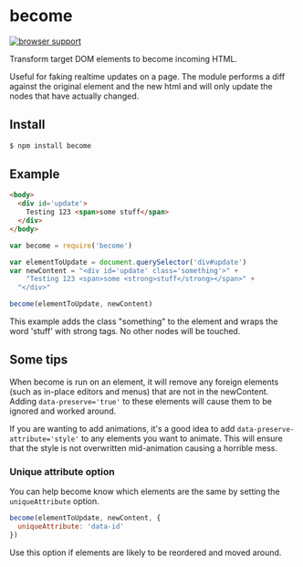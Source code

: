 become
===

[![browser support](https://ci.testling.com/mmckegg/become.png)](https://ci.testling.com/mmckegg/become)

Transform target DOM elements to become incoming HTML. 

Useful for faking realtime updates on a page. The module performs a diff against the original element and the new html and will only update the nodes that have actually changed.

## Install

```bash
$ npm install become
```

## Example

```html
<body>
  <div id='update'>
    Testing 123 <span>some stuff</span>
  </div>
</body>
```

```js
var become = require('become')

var elementToUpdate = document.querySelector('div#update')
var newContent = "<div id='update' class='something'>" + 
    "Testing 123 <span>some <strong>stuff</strong></span>" + 
  "</div>"

become(elementToUpdate, newContent)
```

This example adds the class "something" to the element and wraps the word 'stuff' with strong tags. No other nodes will be touched.

## Some tips

When become is run on an element, it will remove any foreign elements (such as in-place editors and menus) that are not in the newContent. Adding `data-preserve='true'` to these elements will cause them to be ignored and worked around.

If you are wanting to add animations, it's a good idea to add `data-preserve-attribute='style'` to any elements you want to animate. This will ensure that the style is not overwritten mid-animation causing a horrible mess.

### Unique attribute option

You can help become know which elements are the same by setting the `uniqueAttribute` option.

```js
become(elementToUpdate, newContent, {
  uniqueAttribute: 'data-id'
})
```

Use this option if elements are likely to be reordered and moved around.
